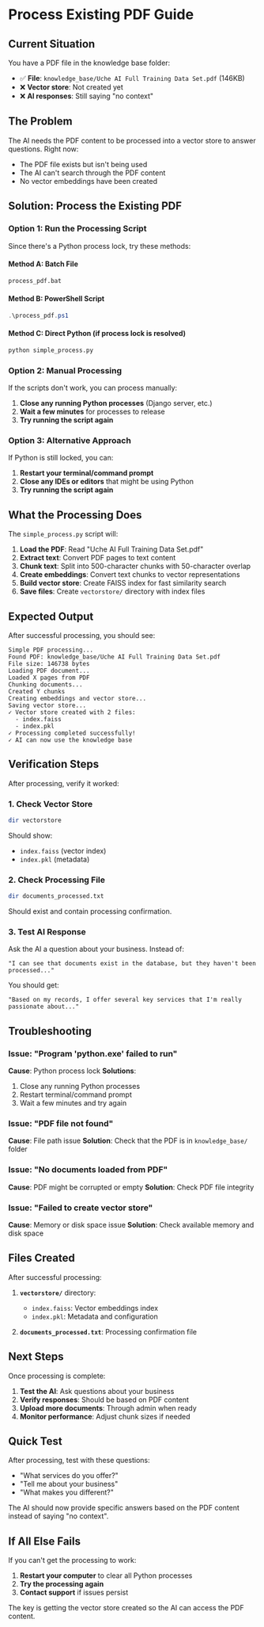 # Process Existing PDF Guide

## Current Situation

You have a PDF file in the knowledge base folder:
- ✅ **File**: `knowledge_base/Uche AI Full Training Data Set.pdf` (146KB)
- ❌ **Vector store**: Not created yet
- ❌ **AI responses**: Still saying "no context"

## The Problem

The AI needs the PDF content to be processed into a vector store to answer questions. Right now:
- The PDF file exists but isn't being used
- The AI can't search through the PDF content
- No vector embeddings have been created

## Solution: Process the Existing PDF

### Option 1: Run the Processing Script

Since there's a Python process lock, try these methods:

#### Method A: Batch File
```bash
process_pdf.bat
```

#### Method B: PowerShell Script
```powershell
.\process_pdf.ps1
```

#### Method C: Direct Python (if process lock is resolved)
```bash
python simple_process.py
```

### Option 2: Manual Processing

If the scripts don't work, you can process manually:

1. **Close any running Python processes** (Django server, etc.)
2. **Wait a few minutes** for processes to release
3. **Try running the script again**

### Option 3: Alternative Approach

If Python is still locked, you can:

1. **Restart your terminal/command prompt**
2. **Close any IDEs or editors** that might be using Python
3. **Try running the script again**

## What the Processing Does

The `simple_process.py` script will:

1. **Load the PDF**: Read "Uche AI Full Training Data Set.pdf"
2. **Extract text**: Convert PDF pages to text content
3. **Chunk text**: Split into 500-character chunks with 50-character overlap
4. **Create embeddings**: Convert text chunks to vector representations
5. **Build vector store**: Create FAISS index for fast similarity search
6. **Save files**: Create `vectorstore/` directory with index files

## Expected Output

After successful processing, you should see:

```
Simple PDF processing...
Found PDF: knowledge_base/Uche AI Full Training Data Set.pdf
File size: 146738 bytes
Loading PDF document...
Loaded X pages from PDF
Chunking documents...
Created Y chunks
Creating embeddings and vector store...
Saving vector store...
✓ Vector store created with 2 files:
  - index.faiss
  - index.pkl
✓ Processing completed successfully!
✓ AI can now use the knowledge base
```

## Verification Steps

After processing, verify it worked:

### 1. Check Vector Store
```bash
dir vectorstore
```
Should show:
- `index.faiss` (vector index)
- `index.pkl` (metadata)

### 2. Check Processing File
```bash
dir documents_processed.txt
```
Should exist and contain processing confirmation.

### 3. Test AI Response
Ask the AI a question about your business. Instead of:
```
"I can see that documents exist in the database, but they haven't been processed..."
```

You should get:
```
"Based on my records, I offer several key services that I'm really passionate about..."
```

## Troubleshooting

### Issue: "Program 'python.exe' failed to run"
**Cause**: Python process lock
**Solutions**:
1. Close any running Python processes
2. Restart terminal/command prompt
3. Wait a few minutes and try again

### Issue: "PDF file not found"
**Cause**: File path issue
**Solution**: Check that the PDF is in `knowledge_base/` folder

### Issue: "No documents loaded from PDF"
**Cause**: PDF might be corrupted or empty
**Solution**: Check PDF file integrity

### Issue: "Failed to create vector store"
**Cause**: Memory or disk space issue
**Solution**: Check available memory and disk space

## Files Created

After successful processing:

1. **`vectorstore/`** directory:
   - `index.faiss`: Vector embeddings index
   - `index.pkl`: Metadata and configuration

2. **`documents_processed.txt`**: Processing confirmation file

## Next Steps

Once processing is complete:

1. **Test the AI**: Ask questions about your business
2. **Verify responses**: Should be based on PDF content
3. **Upload more documents**: Through admin when ready
4. **Monitor performance**: Adjust chunk sizes if needed

## Quick Test

After processing, test with these questions:
- "What services do you offer?"
- "Tell me about your business"
- "What makes you different?"

The AI should now provide specific answers based on the PDF content instead of saying "no context".

## If All Else Fails

If you can't get the processing to work:

1. **Restart your computer** to clear all Python processes
2. **Try the processing again**
3. **Contact support** if issues persist

The key is getting the vector store created so the AI can access the PDF content. 